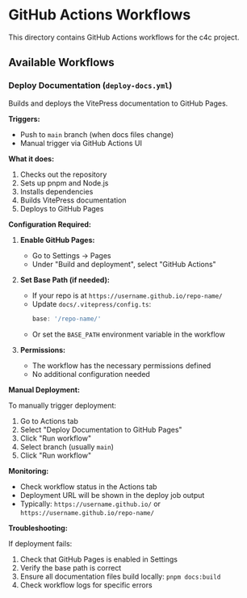 # GitHub Actions Workflows

This directory contains GitHub Actions workflows for the c4c project.

## Available Workflows

### Deploy Documentation (`deploy-docs.yml`)

Builds and deploys the VitePress documentation to GitHub Pages.

**Triggers:**
- Push to `main` branch (when docs files change)
- Manual trigger via GitHub Actions UI

**What it does:**
1. Checks out the repository
2. Sets up pnpm and Node.js
3. Installs dependencies
4. Builds VitePress documentation
5. Deploys to GitHub Pages

**Configuration Required:**

1. **Enable GitHub Pages:**
   - Go to Settings → Pages
   - Under "Build and deployment", select "GitHub Actions"

2. **Set Base Path (if needed):**
   - If your repo is at `https://username.github.io/repo-name/`
   - Update `docs/.vitepress/config.ts`:
     ```typescript
     base: '/repo-name/'
     ```
   - Or set the `BASE_PATH` environment variable in the workflow

3. **Permissions:**
   - The workflow has the necessary permissions defined
   - No additional configuration needed

**Manual Deployment:**

To manually trigger deployment:
1. Go to Actions tab
2. Select "Deploy Documentation to GitHub Pages"
3. Click "Run workflow"
4. Select branch (usually `main`)
5. Click "Run workflow"

**Monitoring:**

- Check workflow status in the Actions tab
- Deployment URL will be shown in the deploy job output
- Typically: `https://username.github.io/` or `https://username.github.io/repo-name/`

**Troubleshooting:**

If deployment fails:
1. Check that GitHub Pages is enabled in Settings
2. Verify the base path is correct
3. Ensure all documentation files build locally: `pnpm docs:build`
4. Check workflow logs for specific errors
